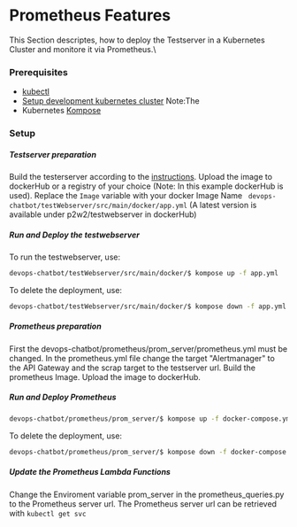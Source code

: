 # Prometheus Features
This Section descriptes, how to deploy the Testserver in a Kubernetes Cluster and monitore it via Prometheus.\\
### Prerequisites
- [kubectl](https://kubernetes.io/docs/tasks/tools/install-kubectl/)
- [Setup development kubernetes cluster](https://github.com/timoludwig/devops-chatbot/tree/feature/kubernetes-demo/kubernetes) Note:The 
- Kubernetes [Kompose](https://kubernetes.io/docs/tasks/configure-pod-container/translate-compose-kubernetes/)
### Setup
##### Testserver preparation
Build the testerserver according to the [instructions](https://github.com/timoludwig/devops-chatbot/tree/develop/testWebserver). Upload the image to dockerHub or a registry of your choice (Note: In this example dockerHub is used). 
Replace the ```Image``` variable with your docker Image Name ``` devops-chatbot/testWebserver/src/main/docker/app.yml``` (A latest version is available under p2w2/testwebserver in dockerHub)
##### Run and Deploy the testwebserver
To run the testwebserver, use:
```sh
devops-chatbot/testWebserver/src/main/docker/$ kompose up -f app.yml 
```
To delete the deployment, use:
```sh
devops-chatbot/testWebserver/src/main/docker/$ kompose down -f app.yml 
```
##### Prometheus preparation
First the devops-chatbot/prometheus/prom_server/prometheus.yml must be changed.
In the prometheus.yml file change the target "Alertmanager" to the API Gateway and the scrap target to the testserver url.
Build the prometheus Image. Upload the image to dockerHub.

##### Run and Deploy Prometheus
```sh
devops-chatbot/prometheus/prom_server/$ kompose up -f docker-compose.yml 
```
To delete the deployment, use:
```sh
devops-chatbot/prometheus/prom_server/$ kompose down -f docker-compose.yml 
```
##### Update the Prometheus Lambda Functions
Change the Enviroment variable prom_server in the prometheus_queries.py to the Prometheus server url. 
The Prometheus server url can be retrieved with ```kubectl get svc```
